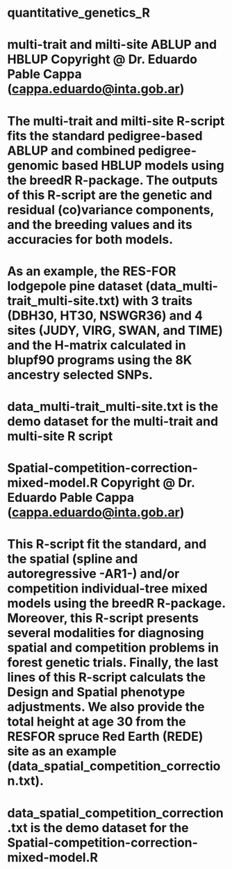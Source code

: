 # quantitative_genetics_R

# multi-trait and milti-site ABLUP and HBLUP Copyright @ Dr. Eduardo Pable Cappa (cappa.eduardo@inta.gob.ar)

# The multi-trait and milti-site R-script fits the standard pedigree-based ABLUP and combined pedigree-genomic based HBLUP models using the breedR R-package. The outputs of this R-script are the genetic and residual (co)variance components, and the breeding values and its accuracies for both models. 

# As an example, the RES-FOR lodgepole pine dataset (data_multi-trait_multi-site.txt) with 3 traits (DBH30, HT30, NSWGR36) and 4 sites (JUDY, VIRG, SWAN, and TIME) and the H-matrix calculated in blupf90 programs using the 8K ancestry selected SNPs.

# data_multi-trait_multi-site.txt is the demo dataset for the multi-trait and multi-site R script

# Spatial-competition-correction-mixed-model.R Copyright @ Dr. Eduardo Pable Cappa (cappa.eduardo@inta.gob.ar)

# This R-script fit the standard, and the spatial (spline and autoregressive -AR1-) and/or competition individual-tree mixed models using the breedR R-package. Moreover, this R-script presents several modalities for diagnosing spatial and competition problems in forest genetic trials. Finally, the last lines of this R-script calculats the Design and Spatial phenotype adjustments. We also provide the total height at age 30 from the RESFOR spruce Red Earth (REDE) site as an example (data_spatial_competition_correction.txt).

# data_spatial_competition_correction.txt is the demo dataset for the Spatial-competition-correction-mixed-model.R
